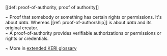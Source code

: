 [[def: proof-of-authority, proof of authority]]

~ Proof that somebody or something has certain rights or permissions. It's about _data_. Whereas [[ref: proof-of-authorship]] is about _data_ and its original creator.  
~ A proof-of-authority provides verifiable authorizations or permissions or rights or credentials.

~ More in <a href="https://weboftrust.github.io/WOT-terms/docs/glossary/proof-of-authority">extended KERI glossary</a>
